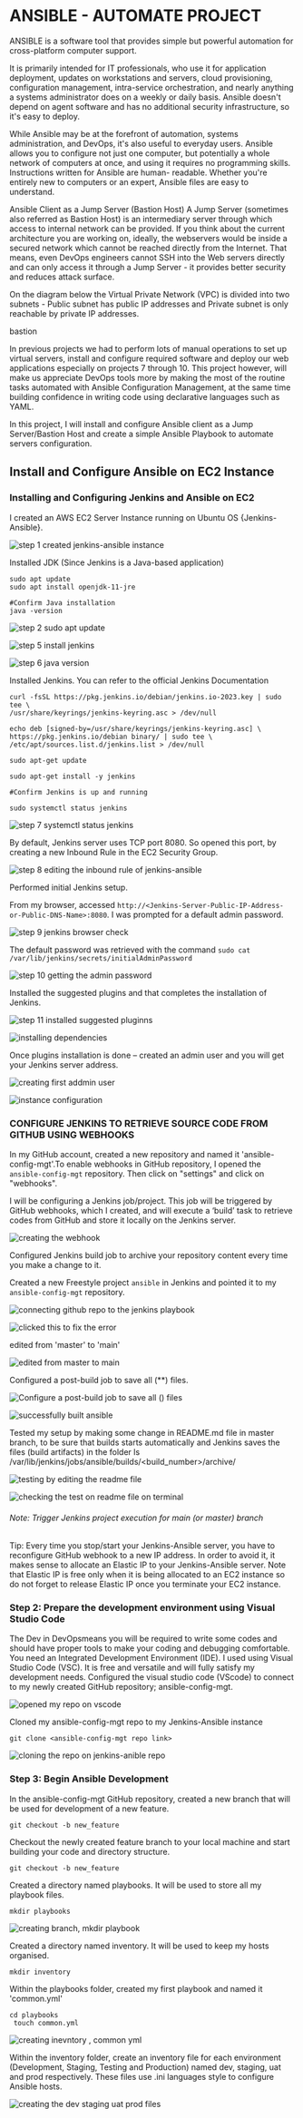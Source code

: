 # ANSIBLE - AUTOMATE PROJECT

ANSIBLE is a software tool that provides simple but powerful automation for cross-platform computer support.

It is primarily intended for IT professionals, who use it for application deployment, updates on workstations and servers, cloud provisioning, configuration management, intra-service orchestration, and nearly anything a systems administrator does on a weekly or daily basis. Ansible doesn't depend on agent software and has no additional security infrastructure, so it's easy to deploy.

While Ansible may be at the forefront of automation, systems administration, and DevOps, it's also useful to everyday users. Ansible allows you to configure not just one computer, but potentially a whole network of computers at once, and using it requires no programming skills. Instructions written for Ansible are human- readable. Whether you're entirely new to computers or an expert, Ansible files are easy to understand.

Ansible Client as a Jump Server (Bastion Host)
A Jump Server (sometimes also referred as Bastion Host) is an intermediary server through which access to internal network can be provided. If you think about the current architecture you are working on, ideally, the webservers would be inside a secured network which cannot be reached directly from the Internet. That means, even DevOps engineers cannot SSH into the Web servers directly and can only access it through a Jump Server - it provides better security and reduces attack surface.

On the diagram below the Virtual Private Network (VPC) is divided into two subnets - Public subnet has public IP addresses and Private subnet is only reachable by private IP addresses.

bastion

In previous projects we had to perform lots of manual operations to set up virtual servers, install and configure required software and deploy our web applications especially on projects 7 through 10. This project however, will make us appreciate DevOps tools more by making the most of the routine tasks automated with Ansible Configuration Management, at the same time building confidence in writing code using declarative languages such as YAML.

In this project, I will install and configure Ansible client as a Jump Server/Bastion Host and create a simple Ansible Playbook to automate servers configuration.

## Install and Configure Ansible on EC2 Instance
### Installing and Configuring Jenkins and Ansible on EC2

I created an AWS EC2 Server Instance running on  Ubuntu OS {Jenkins-Ansible}.

![step 1  created jenkins-ansible instance](https://github.com/Fiyinfoluwa-awe/darey.io-pbl/assets/131634975/9583a33c-35df-4c02-a932-162488fd7926)

Installed JDK (Since Jenkins is a Java-based application)


```
sudo apt update  
sudo apt install openjdk-11-jre

#Confirm Java installation  
java -version
```


![step 2 sudo apt update](https://github.com/Fiyinfoluwa-awe/darey.io-pbl/assets/131634975/e757e26c-9a02-41ca-875e-df1080c66972)

![step 5 install jenkins](https://github.com/Fiyinfoluwa-awe/darey.io-pbl/assets/131634975/86cd4ade-ce20-4edb-8c54-a3de7dbca4a1)

![step 6 java version](https://github.com/Fiyinfoluwa-awe/darey.io-pbl/assets/131634975/1553f8da-96cd-41f8-8b8f-d5aec60f1c6d)

Installed Jenkins. You can refer to the official Jenkins Documentation

```
curl -fsSL https://pkg.jenkins.io/debian/jenkins.io-2023.key | sudo tee \
/usr/share/keyrings/jenkins-keyring.asc > /dev/null

echo deb [signed-by=/usr/share/keyrings/jenkins-keyring.asc] \
https://pkg.jenkins.io/debian binary/ | sudo tee \
/etc/apt/sources.list.d/jenkins.list > /dev/null

sudo apt-get update

sudo apt-get install -y jenkins

#Confirm Jenkins is up and running

sudo systemctl status jenkins
```

![step 7 systemctl status jenkins](https://github.com/Fiyinfoluwa-awe/darey.io-pbl/assets/131634975/2f71048c-83b1-4628-9335-c051eab0cc56)

By default, Jenkins server uses TCP port 8080. So opened this port, by creating a new Inbound Rule in the EC2 Security Group.

![step 8 editing the inbound rule of jenkins-ansible](https://github.com/Fiyinfoluwa-awe/darey.io-pbl/assets/131634975/eb2b17a9-5803-4fd2-bd6a-03ae0b3301b9)

Performed  initial Jenkins setup.

From my browser, accessed `http://<Jenkins-Server-Public-IP-Address-or-Public-DNS-Name>:8080`. I was prompted for a default admin password.

![step 9 jenkins browser check ](https://github.com/Fiyinfoluwa-awe/darey.io-pbl/assets/131634975/506b6516-66e8-4445-a729-3698e10a96db)

The default password was retrieved with the command `sudo cat /var/lib/jenkins/secrets/initialAdminPassword`

![step 10 getting the admin password](https://github.com/Fiyinfoluwa-awe/darey.io-pbl/assets/131634975/67b560e8-ad9d-4bba-9bda-8b1c65e92206)

Installed the suggested plugins and that completes the installation of Jenkins.

![step 11 installed suggested pluginns](https://github.com/Fiyinfoluwa-awe/darey.io-pbl/assets/131634975/2947b7c4-29b1-4b0d-b50e-0fc94db0385d)

![installing dependencies ](https://github.com/Fiyinfoluwa-awe/darey.io-pbl/assets/131634975/6242fd32-6111-4a9c-ac7a-d500a3607800)

Once plugins installation is done – created an admin user and you will get your Jenkins server address.

![creating first  addmin user](https://github.com/Fiyinfoluwa-awe/darey.io-pbl/assets/131634975/0f4f5a95-5e29-491d-8c1a-3db6cb644246)

![instance configuration](https://github.com/Fiyinfoluwa-awe/darey.io-pbl/assets/131634975/922af071-f6b1-4730-9e7f-99ad36d33825)

### CONFIGURE JENKINS TO RETRIEVE SOURCE CODE FROM GITHUB USING WEBHOOKS
In my GitHub account, created a new repository and named it 'ansible-config-mgt'.To enable webhooks in GitHub repository, I opened the `ansible-config-mgt` repository. Then click on "settings" and click on "webhooks".

 I will be configuring a Jenkins job/project. This job will be triggered by GitHub webhooks, which I created, and will execute a ‘build’ task to retrieve codes from GitHub and store it locally on the Jenkins server.

![creating the webhook](https://github.com/Fiyinfoluwa-awe/darey.io-pbl/assets/131634975/edcdc1b8-1095-4afa-abe5-e4ab67029aed)


Configured Jenkins build job to archive your repository content every time you make a change to it.

Created a new Freestyle project `ansible` in Jenkins and pointed it to my `ansible-config-mgt` repository.

![connecting github repo to the jenkins playbook](https://github.com/Fiyinfoluwa-awe/darey.io-pbl/assets/131634975/af44d775-a98a-4430-9c8a-7f308870b2a1)

![clicked this to fix the error](https://github.com/Fiyinfoluwa-awe/darey.io-pbl/assets/131634975/9e2def2e-99e9-43f2-8f21-38b848616f11)

edited from 'master' to 'main'

![edited from master to main](https://github.com/Fiyinfoluwa-awe/darey.io-pbl/assets/131634975/9bf5ffcf-d980-47d2-ba37-18641b3e26f5)

Configured a post-build job to save all (**) files.

![Configure a post-build job to save all () files](https://github.com/Fiyinfoluwa-awe/darey.io-pbl/assets/131634975/63451084-7d69-4996-b165-2bc83b109663)

![successfully built ansible](https://github.com/Fiyinfoluwa-awe/darey.io-pbl/assets/131634975/5f96e6d0-d1fa-41b2-9f8c-fbcff3cfe0cf)

Tested my setup by making some change in README.md file in master branch, to be sure that builds starts automatically and Jenkins saves the files (build artifacts) in the folder ls /var/lib/jenkins/jobs/ansible/builds/<build_number>/archive/

![testing by editing the readme file](https://github.com/Fiyinfoluwa-awe/darey.io-pbl/assets/131634975/9c09440d-7ce7-4de0-85ae-7c7658137575)

![checking the test on readme file on terminal](https://github.com/Fiyinfoluwa-awe/darey.io-pbl/assets/131634975/bd14cecc-0e0f-4d91-b1f4-9181d64a34a9)

###### Note: Trigger Jenkins project execution for main (or master) branch

Tip: Every time you stop/start your Jenkins-Ansible server, you have to reconfigure GitHub webhook to a new IP address. In order to avoid it, it makes sense to allocate an Elastic IP to your Jenkins-Ansible server. Note that Elastic IP is free only when it is being allocated to an EC2 instance so do not forget to release Elastic IP once you terminate your EC2 instance.

### Step 2: Prepare the development environment using Visual Studio Code
The Dev in DevOpsmeans you will be required to write some codes and should have proper tools to make your coding and debugging comfortable. You need an Integrated Development Environment (IDE). I used using Visual Studio Code (VSC). It is free and versatile and will fully satisfy my development needs.  Configured the visual studio code (VScode) to connect to my newly created GitHub repository; ansible-config-mgt.

![opened my repo on vscode](https://github.com/Fiyinfoluwa-awe/darey.io-pbl/assets/131634975/e0c4a470-efaa-49c4-9323-457c390e7a39)

Cloned my ansible-config-mgt repo to my Jenkins-Ansible instance

`git clone <ansible-config-mgt repo link>`

![cloning the repo on jenkins-anible repo](https://github.com/Fiyinfoluwa-awe/darey.io-pbl/assets/131634975/c3b4d431-fe6c-4168-96dd-da942661a894)

### Step 3: Begin Ansible Development
In the ansible-config-mgt GitHub repository, created a new branch that will be used for development of a new feature.

`git checkout -b new_feature`

Checkout the newly created feature branch to your local machine and start building your code and directory structure.

`git checkout -b new_feature`

Created a directory named playbooks. It will be used to store all my playbook files. 

`mkdir playbooks`

![creating branch, mkdir playbook ](https://github.com/Fiyinfoluwa-awe/darey.io-pbl/assets/131634975/251e3c34-bab2-460d-b899-2946eb7be83e)

Created a directory named inventory. It will be used to keep my hosts organised. 

`mkdir inventory`

Within the playbooks folder, created my first playbook and named it 'common.yml'
```
cd playbooks
 touch common.yml
```

![creating inevntory , common yml ](https://github.com/Fiyinfoluwa-awe/darey.io-pbl/assets/131634975/63756f6f-adf4-4db1-8ecd-5638033e4f30)

Within the inventory folder, create an inventory file for each environment (Development, Staging, Testing and Production) named dev, staging, uat and prod respectively. These files use .ini languages style to configure Ansible hosts.

![creating the dev staging uat prod files](https://github.com/Fiyinfoluwa-awe/darey.io-pbl/assets/131634975/19a9d5a3-40f2-4451-934b-2196fc6e30f4)




